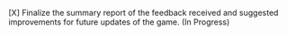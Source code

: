 [X] Finalize the summary report of the feedback received and suggested improvements for future updates of the game. (In Progress)
